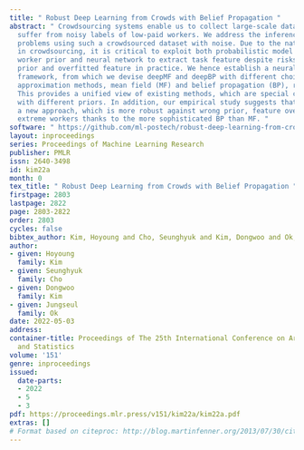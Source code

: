 ```yaml
---
title: " Robust Deep Learning from Crowds with Belief Propagation "
abstract: " Crowdsourcing systems enable us to collect large-scale dataset, but inherently
  suffer from noisy labels of low-paid workers. We address the inference and learning
  problems using such a crowdsourced dataset with noise. Due to the nature of sparsity
  in crowdsourcing, it is critical to exploit both probabilistic model to capture
  worker prior and neural network to extract task feature despite risks from wrong
  prior and overfitted feature in practice. We hence establish a neural-powered Bayesian
  framework, from which we devise deepMF and deepBP with different choice of variational
  approximation methods, mean field (MF) and belief propagation (BP), respectively.
  This provides a unified view of existing methods, which are special cases of deepMF
  with different priors. In addition, our empirical study suggests that deepBP is
  a new approach, which is more robust against wrong prior, feature overfitting and
  extreme workers thanks to the more sophisticated BP than MF. "
software: " https://github.com/ml-postech/robust-deep-learning-from-crowds-with-belief-propagation "
layout: inproceedings
series: Proceedings of Machine Learning Research
publisher: PMLR
issn: 2640-3498
id: kim22a
month: 0
tex_title: " Robust Deep Learning from Crowds with Belief Propagation "
firstpage: 2803
lastpage: 2822
page: 2803-2822
order: 2803
cycles: false
bibtex_author: Kim, Hoyoung and Cho, Seunghyuk and Kim, Dongwoo and Ok, Jungseul
author:
- given: Hoyoung
  family: Kim
- given: Seunghyuk
  family: Cho
- given: Dongwoo
  family: Kim
- given: Jungseul
  family: Ok
date: 2022-05-03
address:
container-title: Proceedings of The 25th International Conference on Artificial Intelligence
  and Statistics
volume: '151'
genre: inproceedings
issued:
  date-parts:
  - 2022
  - 5
  - 3
pdf: https://proceedings.mlr.press/v151/kim22a/kim22a.pdf
extras: []
# Format based on citeproc: http://blog.martinfenner.org/2013/07/30/citeproc-yaml-for-bibliographies/
---
```

